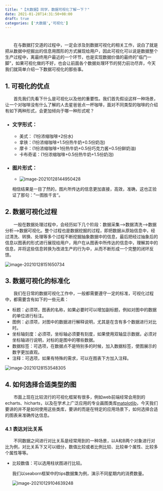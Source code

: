 ```yaml
---
title: "【大数据】同学，数据可视化了解一下？"
date: 2021-01-28T14:31:50+08:00
draft: true
categories: ['大数据','可视化']
---
```




# 

　　在与数据打交道的过程中，一定会涉及到数据可视化的相关工作，说白了就是把从数据中挖掘出的信息用图形的方式展现给用户，因此可视化可以说是数据整个生产过程中，离最终用户最近的一个环节，也是实现数据价值的最终的"临门一脚"，如果可视化做的不好，也会让前面各个数据处理环节的努力前功尽弃，今天我们就简单介绍一下数据可视化的那些事。



## 1. 可视化的优点

　　首先我们先看下什么是可视化以及他的重要性。我们首先假设这样一种场景，让一个对咖啡没有什么了解的人去星爸爸点一杯咖啡，面对不同类型的咖啡的介绍有如下两种形式，会更加倾向于哪一种形式呢？

- ### 文字形式：

  - 美式： (1份浓缩咖啡+2份水)
  - 拿铁：(1份浓缩咖啡+1.5份热牛奶+0.5份奶泡)
  - 摩卡：(1份浓缩咖啡+1份热牛奶+0.5份巧克力酱+0.5份鲜奶油)
  - 卡布奇诺：(1份浓缩咖啡+0.5份热牛奶+1.5份奶泡)

- ### 图片形式：

  - ![image-20210128144950428](/img/visualization-1.png)

  相信结果是一目了然的，图片所传达的信息更加直接，高效，准确，这也正验证了那句：”一图胜千言“。

  

## 2. 数据可视化过程

　　一般在数据处理过程中，会经历如下几个阶段：数据采集-->数据清洗-->数据分析-->数据可视化。整个过程也是数据挖掘的过程，即把数据从原始信息中，经过清洗、转换、处理等多个过程不断挖掘抽象数据中的信息，最后把经过抽象后的信息以图表的形式进行展现给用户，用户在从图表中所传达的信息中，理解其中的信息，并将这些信息转换为改进生产的行为中，从而不断形成一个完整的闭环反馈。

![image-20210128151650734](/img/visualization-2.png)

## 3. 数据可视化的标准化

　　我们在日常的数据可视化工作中，一般都需要遵守一定的标准，可视化过程中，都需要含有如下的一些元素：

- 标题：必须项，图表的名称，如果必要时可以增加副标题，例如对图中的数据的单位进行标注。
- 图例：必须项，对图中的数据进行解释说明，尤其是在含有多个数据进行对比时。
- 坐标轴刻度：必须项，坐标轴必须要有刻度，如果使用双轴显示数据，必须对坐标轴进行说明，对标的是图中的哪些数据。
- 数据标签：可选项，在数据点不是特别多的时候，加入数据标签，使图展示的数字更加直观。
- 注释：可选项，如果有特殊的需求，可以在图表下方加入注释。

![image-20210128153548305](/img/visualization-3.png)

## 4. 如何选择合适类型的图

　　市面上现在比较流行的可视化框架有很多，例如web前端经常会用到的echarts、hicharts，以及在学术上广泛应用的专业画图类库[matplotlib](https://matplotlib.org/)，今天我们要讲的并不是如何使用这些类库，要讲的而是在特定的应用场景下，如何选择合适的图表来准确传达信息。

### 4.1 表达对比关系

　　不同数据之间进行对比关系是经常用到的一种场景，以A和B两个对象进行对比为例，对比关系下又可以细分，数值比较或者比例比较、比较单个属性、比较多个属性等等。

- 比较数值：可以选用柱状图进行比较。

  我们以seaborn框架中的tips数据集为例，演示不同星期内的消费数量。

  ![image-20210129104639248](/img/visualization-4.png)

  